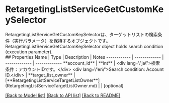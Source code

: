 # RetargetingListServiceGetCustomKeySelector

<div lang=\"ja\">RetargetingListServiceGetCustomKeySelectorは、ターゲットリストの検索条件（実行パラメータ）を保持するオブジェクトです。</div> <div lang=\"en\">RetargetingListServiceGetCustomKeySelector object holds search condition (execution parameter).</div> 
## Properties
Name | Type | Description | Notes
------------ | ------------- | ------------- | -------------
**account_id** | **int** | &lt;div lang&#x3D;\&quot;ja\&quot;&gt;検索条件：アカウントIDです。&lt;/div&gt; &lt;div lang&#x3D;\&quot;en\&quot;&gt;Search condition: Account ID.&lt;/div&gt;  | 
**target_list_owner** | [**RetargetingListServiceTargetListOwner**](RetargetingListServiceTargetListOwner.md) |  | [optional] 

[[Back to Model list]](../README.md#documentation-for-models) [[Back to API list]](../README.md#documentation-for-api-endpoints) [[Back to README]](../README.md)


